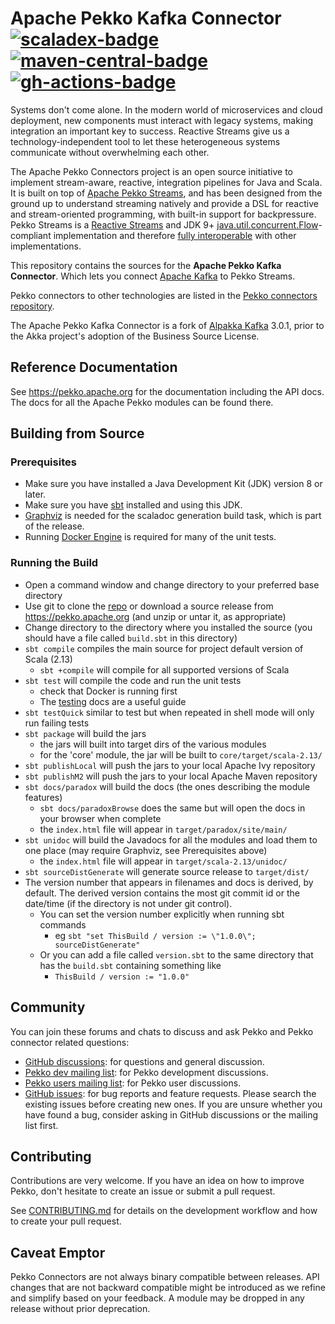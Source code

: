 # Apache Pekko Kafka Connector [![scaladex-badge][]][scaladex] [![maven-central-badge][]][maven-central] [![gh-actions-badge][]][gh-actions]

[scaladex]:            https://index.scala-lang.org/apache/incubator-pekko-connectors-kafka/
[scaladex-badge]:      https://index.scala-lang.org/apache/incubator-pekko-connectors-kafka/latest.svg?target=_2.13
[maven-central]:       https://maven-badges.herokuapp.com/maven-central/org.apache.pekko/pekko-connectors-kafka_2.13
[maven-central-badge]: https://maven-badges.herokuapp.com/maven-central/org.apache.pekko/pekko-connectors-kafka_2.13/badge.svg
[gh-actions]:          https://github.com/apache/incubator-pekko-connectors-kafka/actions
[gh-actions-badge]:    https://github.com/apache/incubator-pekko-connectors-kafka/workflows/CI/badge.svg?branch=main


Systems don't come alone. In the modern world of microservices and cloud deployment, new components must interact with legacy systems, making integration an important key to success. Reactive Streams give us a technology-independent tool to let these heterogeneous systems communicate without overwhelming each other.

The Apache Pekko Connectors project is an open source initiative to implement stream-aware, reactive, integration pipelines for Java and Scala. It is built on top of [Apache Pekko Streams](https://pekko.apache.org/docs/pekko/current/stream/index.html), and has been designed from the ground up to understand streaming natively and provide a DSL for reactive and stream-oriented programming, with built-in support for backpressure. Pekko Streams is a [Reactive Streams](https://www.reactive-streams.org/) and JDK 9+ [java.util.concurrent.Flow](https://docs.oracle.com/javase/10/docs/api/java/util/concurrent/Flow.html)-compliant implementation and therefore [fully interoperable](https://pekko.apache.org/docs/pekko/current/general/stream/stream-design.html#interoperation-with-other-reactive-streams-implementations) with other implementations.

This repository contains the sources for the **Apache Pekko Kafka Connector**. Which lets you connect [Apache Kafka](https://kafka.apache.org/) to Pekko Streams.

Pekko connectors to other technologies are listed in the [Pekko connectors repository](https://github.com/apache/incubator-pekko-connectors).

The Apache Pekko Kafka Connector is a fork of [Alpakka Kafka](https://github.com/akka/alpakka-kafka) 3.0.1, prior to the Akka project's adoption of the Business Source License.

## Reference Documentation

See https://pekko.apache.org for the documentation including the API docs. The docs for all the Apache Pekko modules can be found there.

## Building from Source

### Prerequisites
- Make sure you have installed a Java Development Kit (JDK) version 8 or later.
- Make sure you have [sbt](https://www.scala-sbt.org/) installed and using this JDK.
- [Graphviz](https://graphviz.gitlab.io/download/) is needed for the scaladoc generation build task, which is part of the release.
- Running [Docker Engine](https://docs.docker.com/engine/) is required for many of the unit tests.

### Running the Build
- Open a command window and change directory to your preferred base directory
- Use git to clone the [repo](https://github.com/apache/incubator-pekko-connectors-kafka) or download a source release from https://pekko.apache.org (and unzip or untar it, as appropriate)
- Change directory to the directory where you installed the source (you should have a file called `build.sbt` in this directory)
- `sbt compile` compiles the main source for project default version of Scala (2.13)
    - `sbt +compile` will compile for all supported versions of Scala
- `sbt test` will compile the code and run the unit tests
  - check that Docker is running first
  - The [testing](https://pekko.apache.org/docs/pekko-connectors-kafka/current/testing.html) docs are a useful guide
- `sbt testQuick` similar to test but when repeated in shell mode will only run failing tests
- `sbt package` will build the jars
    - the jars will built into target dirs of the various modules
    - for the 'core' module, the jar will be built to `core/target/scala-2.13/`
- `sbt publishLocal` will push the jars to your local Apache Ivy repository
- `sbt publishM2` will push the jars to your local Apache Maven repository
- `sbt docs/paradox` will build the docs (the ones describing the module features)
     - `sbt docs/paradoxBrowse` does the same but will open the docs in your browser when complete
     - the `index.html` file will appear in `target/paradox/site/main/`
- `sbt unidoc` will build the Javadocs for all the modules and load them to one place (may require Graphviz, see Prerequisites above)
     - the `index.html` file will appear in `target/scala-2.13/unidoc/`
- `sbt sourceDistGenerate` will generate source release to `target/dist/`
- The version number that appears in filenames and docs is derived, by default. The derived version contains the most git commit id or the date/time (if the directory is not under git control). 
    - You can set the version number explicitly when running sbt commands
        - eg `sbt "set ThisBuild / version := \"1.0.0\"; sourceDistGenerate"`  
    - Or you can add a file called `version.sbt` to the same directory that has the `build.sbt` containing something like
        - `ThisBuild / version := "1.0.0"`

## Community

You can join these forums and chats to discuss and ask Pekko and Pekko connector related questions:

- [GitHub discussions](https://github.com/apache/incubator-pekko-connectors-kafka/discussions): for questions and general discussion.
- [Pekko dev mailing list](https://lists.apache.org/list.html?dev@pekko.apache.org): for Pekko development discussions.
- [Pekko users mailing list](https://lists.apache.org/list.html?users@pekko.apache.org): for Pekko user discussions.
- [GitHub issues](https://github.com/apache/incubator-pekko-connectors-kafka/issues): for bug reports and feature requests. Please search the existing issues before creating new ones. If you are unsure whether you have found a bug, consider asking in GitHub discussions or the mailing list first.

## Contributing

Contributions are very welcome. If you have an idea on how to improve Pekko, don't hesitate to create an issue or submit a pull request.

See [CONTRIBUTING.md](CONTRIBUTING.md) for details on the development workflow and how to create your pull request.

## Caveat Emptor

Pekko Connectors are not always binary compatible between releases. API changes that are not backward compatible might be introduced as we refine and simplify based on your feedback. A module may be dropped in any release without prior deprecation.
